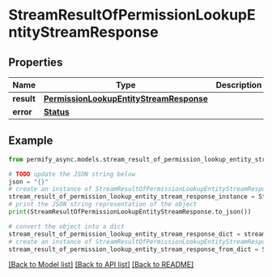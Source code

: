 # StreamResultOfPermissionLookupEntityStreamResponse


## Properties

Name | Type | Description | Notes
------------ | ------------- | ------------- | -------------
**result** | [**PermissionLookupEntityStreamResponse**](PermissionLookupEntityStreamResponse.md) |  | [optional] 
**error** | [**Status**](Status.md) |  | [optional] 

## Example

```python
from permify_async.models.stream_result_of_permission_lookup_entity_stream_response import StreamResultOfPermissionLookupEntityStreamResponse

# TODO update the JSON string below
json = "{}"
# create an instance of StreamResultOfPermissionLookupEntityStreamResponse from a JSON string
stream_result_of_permission_lookup_entity_stream_response_instance = StreamResultOfPermissionLookupEntityStreamResponse.from_json(json)
# print the JSON string representation of the object
print(StreamResultOfPermissionLookupEntityStreamResponse.to_json())

# convert the object into a dict
stream_result_of_permission_lookup_entity_stream_response_dict = stream_result_of_permission_lookup_entity_stream_response_instance.to_dict()
# create an instance of StreamResultOfPermissionLookupEntityStreamResponse from a dict
stream_result_of_permission_lookup_entity_stream_response_from_dict = StreamResultOfPermissionLookupEntityStreamResponse.from_dict(stream_result_of_permission_lookup_entity_stream_response_dict)
```
[[Back to Model list]](../README.md#documentation-for-models) [[Back to API list]](../README.md#documentation-for-api-endpoints) [[Back to README]](../README.md)


